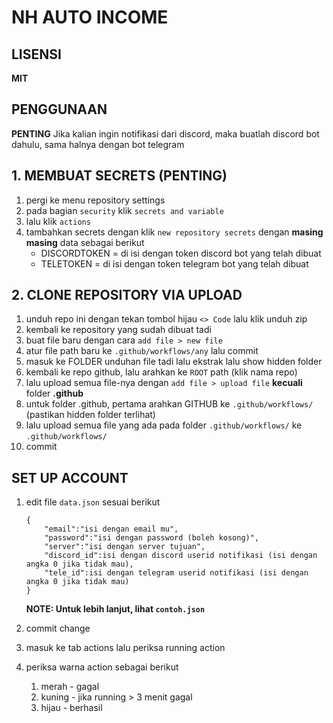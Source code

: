 # NH AUTO INCOME

## LISENSI

**MIT**

## PENGGUNAAN

**PENTING**
Jika kalian ingin notifikasi dari discord, maka buatlah discord bot dahulu, sama halnya dengan bot telegram

## 1. MEMBUAT SECRETS (PENTING)

1. pergi ke menu repository settings
2. pada bagian `security` klik `secrets and variable`
3. lalu klik `actions`
4. tambahkan secrets dengan klik `new repository secrets` dengan **masing masing** data sebagai berikut
   - DISCORDTOKEN = di isi dengan token discord bot yang telah dibuat
   - TELETOKEN = di isi dengan token telegram bot yang telah dibuat

## 2. CLONE REPOSITORY VIA UPLOAD

1. unduh repo ini dengan tekan tombol hijau `<> Code` lalu klik unduh zip
2. kembali ke repository yang sudah dibuat tadi
3. buat file baru dengan cara `add file > new file`
4. atur file path baru ke `.github/workflows/any` lalu commit
5. masuk ke FOLDER unduhan file tadi lalu ekstrak lalu show hidden folder
6. kembali ke repo github, lalu arahkan ke `ROOT` path (klik nama repo)
7. lalu upload semua file-nya dengan `add file > upload file` **kecuali** folder **.github**
8. untuk folder .github, pertama arahkan GITHUB ke `.github/workflows/` (pastikan hidden folder terlihat)
9. lalu upload semua file yang ada pada folder `.github/workflows/` ke `.github/workflows/`
10. commit

## SET UP ACCOUNT

1. edit file `data.json` sesuai berikut

   ```
   {
       "email":"isi dengan email mu",
       "password":"isi dengan password (boleh kosong)",
       "server":"isi dengan server tujuan",
       "discord_id":isi dengan discord userid notifikasi (isi dengan angka 0 jika tidak mau),
       "tele_id":isi dengan telegram userid notifikasi (isi dengan angka 0 jika tidak mau)
   }
   ```

   **NOTE: Untuk lebih lanjut, lihat `contoh.json`**

2. commit change
3. masuk ke tab actions lalu periksa running action
4. periksa warna action sebagai berikut
   1. merah - gagal
   2. kuning - jika running > 3 menit gagal
   3. hijau - berhasil
